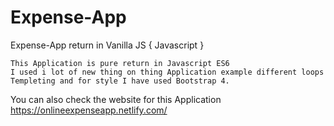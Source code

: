 # Expense-App
Expense-App return in Vanilla JS  { Javascript }

    This Application is pure return in Javascript ES6
    I used i lot of new thing on thing Application example different loops
    Templeting and for style I have used Bootstrap 4.
    
You can also check the website for this Application
https://onlineexpenseapp.netlify.com/
 
